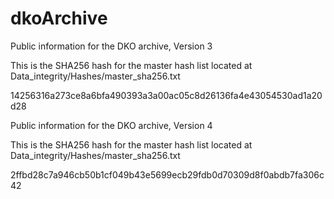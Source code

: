 # dkoArchive
Public information for the DKO archive, Version 3

This is the SHA256 hash for the master hash list located at Data_integrity/Hashes/master_sha256.txt

14256316a273ce8a6bfa490393a3a00ac05c8d26136fa4e43054530ad1a20d28



Public information for the DKO archive, Version 4

This is the SHA256 hash for the master hash list located at Data_integrity/Hashes/master_sha256.txt

2ffbd28c7a946cb50b1cf049b43e5699ecb29fdb0d70309d8f0abdb7fa306c42
